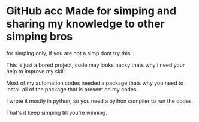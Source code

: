 # GitHub acc Made for simping and sharing my knowledge to other simping bros
for simping only, if you are not a simp dont try this.

This is just a bored project, code may looks hacky thats why i need your help to improve my skill

Most of my automation codes needed a package thats why you need to install all of the package that is present on my codes.

I wrote it mostly in python, so you need a python compiler to run the codes.

That's it keep simping till you're winning.
